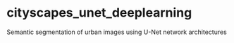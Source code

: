 # cityscapes_unet_deeplearning
Semantic segmentation of urban images using U-Net network architectures
